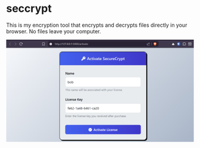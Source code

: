 # seccrypt

This is my encryption tool that encrypts and decrypts files directly in your browser. 
No files leave your computer.

![](static/1.png)

